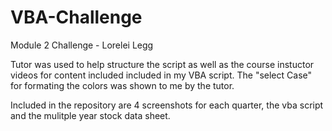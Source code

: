 # VBA-Challenge
Module 2 Challenge - Lorelei Legg


Tutor was used to help structure the script as well as the course instuctor videos for content included included in my VBA script. The "select Case" for formating the colors was shown to me by the tutor.

Included in the repository are 4 screenshots for each quarter, the vba script and the mulitple year stock data sheet.
